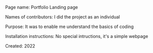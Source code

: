 Page name:              Portfolio Landing page

Names of contributors:  I did the project as an individual

Purpose:                It was to enable me understand the basics of coding

Installation instructions: No special intructions, it's a simple webpage

Created:               2022